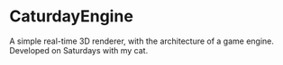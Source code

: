 # CaturdayEngine
A simple real-time 3D renderer, with the architecture of a game engine. Developed on Saturdays with my cat.
